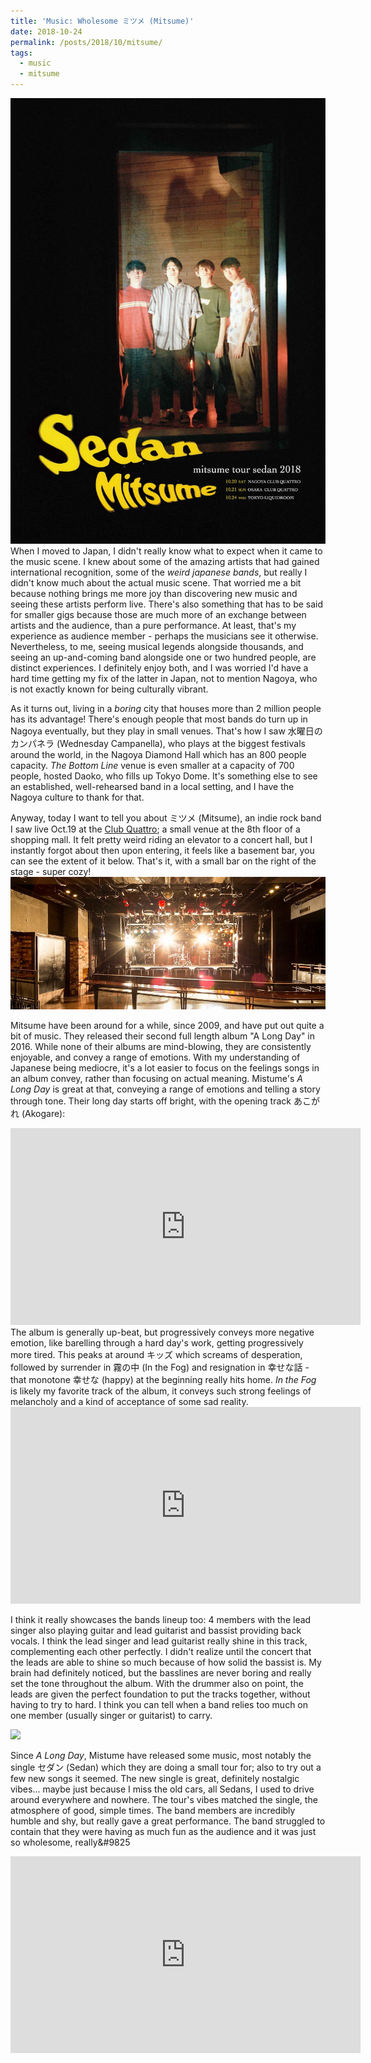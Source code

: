 ```yaml
---
title: 'Music: Wholesome ミツメ (Mitsume)'
date: 2018-10-24
permalink: /posts/2018/10/mitsume/
tags:
  - music
  - mitsume
---
```

<img src = "images/mistume/sedan_tour.jpg" />
When I moved to Japan, I didn't really know what to expect when it came to the music scene. I knew about some of the amazing artists that had gained international recognition, some of the <i>weird japanese bands</i>, but really I didn't know much about the actual music scene. That worried me a bit because nothing brings me more joy than discovering new music and seeing these artists perform live. There's also something that has to be said for smaller gigs because those are much more of an exchange between artists and the audience, than a pure performance. At least, that's my experience as audience member - perhaps the musicians see it otherwise. Nevertheless, to me, seeing musical legends alongside thousands, and seeing an up-and-coming band alongside one or two hundred people, are distinct experiences. I definitely enjoy both, and I was worried I'd have a hard time getting my fix of the latter in Japan, not to mention Nagoya, who is not exactly known for being culturally vibrant.

As it turns out, living in a <i>boring</i> city that houses more than 2 million people has its advantage! There's enough people that most bands do turn up in Nagoya eventually, but they play in small venues. That's how I saw 水曜日のカンパネラ (Wednesday Campanella), who plays at the biggest festivals around the world, in the Nagoya Diamond Hall which has an 800 people capacity. <i>The Bottom Line</i> venue is even smaller at a capacity of 700 people, hosted Daoko, who fills up Tokyo Dome. It's something else to see an established, well-rehearsed band in a local setting, and I have the Nagoya culture to thank for that.

Anyway, today I want to tell you about ミツメ (Mitsume), an indie rock band I saw live Oct.19 at the <a href="http://www.club-quattro.com/nagoya/floor/">Club Quattro</a>; a small venue at the 8th floor of a shopping mall. It felt pretty weird riding an elevator to a concert hall, but I instantly forgot about then upon entering, it feels like a basement bar, you can see the extent of it below. That's it, with a small bar on the right of the stage - super cozy!
<img src = "images/mistume/quattro_nagoya.jpg" />

Mitsume have been around for a while, since 2009, and have put out quite a bit of music. They released their second full length album "A Long Day" in 2016. While none of their albums are mind-blowing, they are consistently enjoyable, and convey a range of emotions. With my understanding of Japanese being mediocre, it's a lot easier to focus on the feelings songs in an album convey, rather than focusing on actual meaning. Mistume's <i>A Long Day</i> is great at that, conveying a range of emotions and telling a story through tone. Their long day starts off bright, with the opening track あこがれ (Akogare):
<iframe width="560" height="315" src="https://www.youtube.com/embed/53mOa0B3nN4" frameborder="0" allow="encrypted-media" allowfullscreen></iframe>
The album is generally up-beat, but progressively conveys more negative emotion, like barelling through a hard day's work, getting progressively more tired. This peaks at around キッズ which screams of desperation, followed by surrender in 霧の中 (In the Fog) and resignation in 幸せな話 - that monotone 幸せな (happy) at the beginning really hits home. <i>In the Fog</i> is likely my favorite track of the album, it conveys such strong feelings of melancholy and a kind of acceptance of some sad reality.

<iframe width="560" height="315" src="https://www.youtube-nocookie.com/embed/r87W2zgvA2Q" frameborder="0" allow="encrypted-media" allowfullscreen></iframe>

I think it really showcases the bands lineup too: 4 members with the lead singer also playing guitar and lead guitarist and bassist providing back vocals. I think the lead singer and lead guitarist really shine in this track, complementing each other perfectly. I didn't realize until the concert that the leads are able to shine so much because of how solid the bassist is. My brain had definitely noticed, but the basslines are never boring and really set the tone throughout the album. With the drummer also on point, the leads are given the perfect foundation to put the tracks together, without having to try to hard. I think you can tell when a band relies too much on one member (usually singer or guitarist) to carry.

<img src = "images/mistume/mistume_live.jpg" />

Since <i>A Long Day</i>, Mistume have released some music, most notably the single セダン (Sedan) which they are doing a small tour for; also to try out a few new songs it seemed. The new single is great, definitely nostalgic vibes... maybe just because I miss the old cars, all Sedans, I used to drive around everywhere and nowhere. The tour's vibes matched the single, the atmosphere of good, simple times. The band members are incredibly humble and shy, but really gave a great performance. The band struggled to contain that they were having as much fun as the audience and it was just so wholesome, really&#9825

<iframe width="560" height="315" src="https://www.youtube-nocookie.com/embed/bBBxhBRw7Nc" frameborder="0" allow="autoplay; encrypted-media" allowfullscreen></iframe>